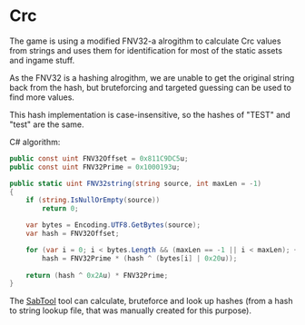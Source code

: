 # Crc

The game is using a modified FNV32-a alrogithm to calculate Crc values from strings
and uses them for identification for most of the static assets and ingame stuff.

As the FNV32 is a hashing alrogithm, we are unable to get the original string back
from the hash, but bruteforcing and targeted guessing can be used to find more values.

This hash implementation is case-insensitive, so the hashes of "TEST"
and "test" are the same.

C# algorithm:

```csharp
public const uint FNV32Offset = 0x811C9DC5u;
public const uint FNV32Prime = 0x1000193u;

public static uint FNV32string(string source, int maxLen = -1)
{
    if (string.IsNullOrEmpty(source))
        return 0;

    var bytes = Encoding.UTF8.GetBytes(source);
    var hash = FNV32Offset;

    for (var i = 0; i < bytes.Length && (maxLen == -1 || i < maxLen); ++i)
        hash = FNV32Prime * (hash ^ (bytes[i] | 0x20u));
    
    return (hash ^ 0x2Au) * FNV32Prime;
}
```

The [SabTool](../tools.md#SabTool) tool can calculate, bruteforce and look
up hashes (from a hash to string lookup file, that was manually created
for this purpose).
